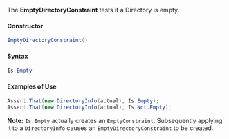 The **EmptyDirectoryConstraint** tests if a Directory is empty.

#### Constructor

```C#
EmptyDirectoryConstraint()
```

#### Syntax

```C#
Is.Empty
```

#### Examples of Use

```C#
Assert.That(new DirectoryInfo(actual), Is.Empty);
Assert.That(new DirectoryInfo(actual), Is.Not.Empty);
```

**Note:** `Is.Empty` actually creates an `EmptyConstraint`. Subsequently applying it to a `DirectoryInfo` causes an `EmptyDirectoryConstraint` to be created.
